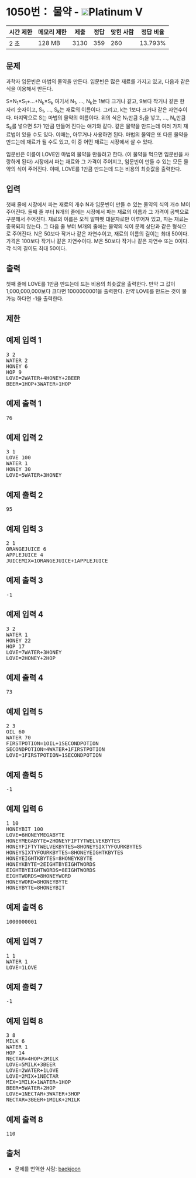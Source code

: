 # 1050번： 물약 - <img src="https://static.solved.ac/tier_small/16.svg" style="height:20px" />Platinum V


| 시간 제한 | 메모리 제한 | 제출 | 정답 | 맞힌 사람 | 정답 비율 |
| --- | --- | --- | --- | --- | --- |
| 2 초 | 128 MB | 3130 | 359 | 260 | 13.793% |


## 문제


과학자 임문빈은 마법의 물약을 만든다. 임문빈은 많은 재료를 가지고 있고, 다음과 같은 식을 이용해서 만든다.

S=N<sub>1</sub>×S<sub>1</sub>+...+N<sub>k</sub>×S<sub>k</sub>
여기서 N<sub>1</sub>, ..., N<sub>k</sub>는 1보다 크거나 같고, 9보다 작거나 같은 한 자리 숫자이고, S<sub>1</sub>, ..., S<sub>k</sub>는 재료의 이름이다. 그리고, k는 1보다 크거나 같은 자연수이다. 마지막으로 S는 마법의 물약의 이름이다. 위의 식은 N<sub>1</sub>만큼 S<sub>1</sub>을 넣고, ..., N<sub>k</sub>만큼 S<sub>k</sub>를 넣으면 S가 1만큼 만들어 진다는 얘기와 같다.
같은 물약을 만드는데 여러 가지 재료법이 있을 수도 있다. 이때는, 아무거나 사용하면 된다. 마법의 물약은 또 다른 물약을 만드는데 재료가 될 수도 있고, 이 중 어떤 재료는 시장에서 살 수 있다.

임문빈은 이름이 LOVE인 마법의 물약을 만들려고 한다. (이 물약을 먹으면 임문빈을 사랑하게 된다) 시장에서 파는 재료와 그 가격이 주어지고, 임문빈이 만들 수 있는 모든 물약의 식이 주어진다. 이때, LOVE를 1만큼 만드는데 드는 비용의 최솟값을 출력한다.




## 입력


첫째 줄에 시장에서 파는 재료의 개수 N과 임문빈이 만들 수 있는 물약의 식의 개수 M이 주어진다. 둘째 줄 부터 N개의 줄에는 시장에서 파는 재료의 이름과 그 가격이 공백으로 구분해서 주어진다. 재료의 이름은 오직 알파벳 대문자로만 이루어져 있고, 파는 재료는 중복되지 않는다. 그 다음 줄 부터 M개의 줄에는 물약의 식이 문제 상단과 같은 형식으로 주어진다. N은 50보다 작거나 같은 자연수이고, 재료의 이름의 길이는 최대 50이다. 가격은 100보다 작거나 같은 자연수이다. M은 50보다 작거나 같은 자연수 또는 0이다. 각 식의 길이도 최대 50이다.




## 출력


첫째 줄에 LOVE를 1만큼 만드는데 드는 비용의 최솟값을 출력한다. 만약 그 값이 1,000,000,000보다 크다면 1000000001을 출력한다. 만약 LOVE를 만드는 것이 불가능 하다면 -1을 출력한다.




## 제한




## 예제 입력 1


<pre>3 2
WATER 2
HONEY 6
HOP 9
LOVE=2WATER+4HONEY+2BEER
BEER=1HOP+3WATER+1HOP
</pre>


## 예제 출력 1


<pre>76
</pre>




## 예제 입력 2


<pre>3 1
LOVE 100
WATER 1
HONEY 30
LOVE=5WATER+3HONEY
</pre>


## 예제 출력 2


<pre>95
</pre>




## 예제 입력 3


<pre>2 1
ORANGEJUICE 6
APPLEJUICE 4
JUICEMIX=1ORANGEJUICE+1APPLEJUICE
</pre>


## 예제 출력 3


<pre>-1
</pre>




## 예제 입력 4


<pre>3 2
WATER 1
HONEY 22
HOP 17
LOVE=7WATER+3HONEY
LOVE=2HONEY+2HOP
</pre>


## 예제 출력 4


<pre>73
</pre>




## 예제 입력 5


<pre>2 3
OIL 60
WATER 70
FIRSTPOTION=1OIL+1SECONDPOTION
SECONDPOTION=4WATER+1FIRSTPOTION
LOVE=1FIRSTPOTION+1SECONDPOTION
</pre>


## 예제 출력 5


<pre>-1
</pre>




## 예제 입력 6


<pre>1 10
HONEYBIT 100
LOVE=6HONEYMEGABYTE
HONEYMEGABYTE=2HONEYFIFTYTWELVEKBYTES
HONEYFIFTYTWELVEKBYTES=8HONEYSIXTYFOURKBYTES
HONEYSIXTYFOURKBYTES=8HONEYEIGHTKBYTES
HONEYEIGHTKBYTES=8HONEYKBYTE
HONEYKBYTE=2EIGHTBYEIGHTWORDS
EIGHTBYEIGHTWORDS=8EIGHTWORDS
EIGHTWORDS=8HONEYWORD
HONEYWORD=8HONEYBYTE
HONEYBYTE=8HONEYBIT
</pre>


## 예제 출력 6


<pre>1000000001
</pre>




## 예제 입력 7


<pre>1 1
WATER 1
LOVE=1LOVE
</pre>


## 예제 출력 7


<pre>-1
</pre>




## 예제 입력 8


<pre>3 8
MILK 6
WATER 1
HOP 14
NECTAR=4HOP+2MILK
LOVE=5MILK+3BEER
LOVE=2WATER+1LOVE
LOVE=2MIX+1NECTAR
MIX=1MILK+1WATER+1HOP
BEER=5WATER+2HOP
LOVE=1NECTAR+3WATER+3HOP
NECTAR=3BEER+1MILK+2MILK
</pre>


## 예제 출력 8


<pre>110
</pre>






## 출처


- 문제를 번역한 사람: [baekjoon](/user/baekjoon)




